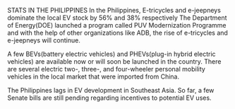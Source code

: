 




STATS IN THE PHILIPPINES
In the Philippines, E-tricycles and e-jeepneys dominate the local EV stock by 56% and 38% respectively The Department of Energy(DOE) launched a program called PUV Modernization Programme and with the help of other organizations like ADB, the rise of e-tricycles and e-jeepneys will continue.

A few BEVs(battery electric vehicles) and PHEVs(plug-in hybrid electric vehicles) are available now or will soon be launched in the country. There are several electric two-, three-, and four-wheeler personal mobility vehicles in the local market that were imported from China.

The Philippines lags in EV development in Southeast Asia. So far, a few Senate bills are still pending regarding incentives to potential EV uses. 


